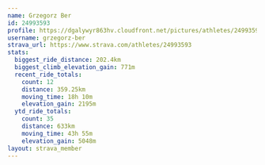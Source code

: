 ```yaml
---
name: Grzegorz Ber
id: 24993593
profile: https://dgalywyr863hv.cloudfront.net/pictures/athletes/24993593/7453165/12/large.jpg
username: grzegorz-ber
strava_url: https://www.strava.com/athletes/24993593
stats:
  biggest_ride_distance: 202.4km
  biggest_climb_elevation_gain: 771m
  recent_ride_totals:
    count: 12
    distance: 359.25km
    moving_time: 18h 10m
    elevation_gain: 2195m
  ytd_ride_totals:
    count: 35
    distance: 633km
    moving_time: 43h 55m
    elevation_gain: 5048m
layout: strava_member
--- 
```

